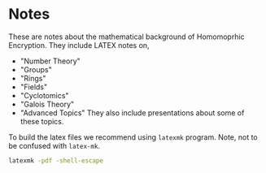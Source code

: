 # Notes

These are notes about the mathematical background of Homomoprhic Encryption.
They include LATEX notes on,
- "Number Theory"
- "Groups"
- "Rings"
- "Fields"
- "Cyclotomics"
- "Galois Theory"
- "Advanced Topics"
They also include presentations about some of these topics.

To build the latex files we recommend using `latexmk` program.
Note, not to be confused with `latex-mk`.

```bash
latexmk -pdf -shell-escape
```
